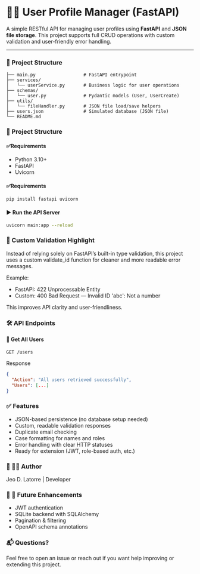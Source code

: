 # 🧑‍💻 User Profile Manager (FastAPI)

A simple RESTful API for managing user profiles using **FastAPI** and **JSON file storage**. This project supports full CRUD operations with custom validation and user-friendly error handling.

---

### 📂 Project Structure

```
├── main.py                  # FastAPI entrypoint
├── services/
│   └── userService.py       # Business logic for user operations
├── schemas/
│   └── user.py              # Pydantic models (User, UserCreate)
├── utils/
│   └── fileHandler.py       # JSON file load/save helpers
├── users.json               # Simulated database (JSON file)
└── README.md
```

### 📂 Project Structure
#### ✅Requirements
- Python 3.10+
- FastAPI
- Uvicorn

#### ✅Requirements
```bash
pip install fastapi uvicorn
```
#### ▶️ Run the API Server
```bash
uvicorn main:app --reload
```


### 🔐 Custom Validation Highlight
Instead of relying solely on FastAPI’s built-in type validation, this project uses a custom validate_id function for cleaner and more readable error messages.

Example:
- FastAPI: 422 Unprocessable Entity
- Custom: 400 Bad Request — Invalid ID 'abc': Not a number

This improves API clarity and user-friendliness.

### 🛠 API Endpoints
#### 📄 Get All Users
```
GET /users
```
Response
```json
{
  "Action": "All users retrieved successfully",
  "Users": [...]
}
```
### ✅ Features
- JSON-based persistence (no database setup needed)
- Custom, readable validation responses
- Duplicate email checking
- Case formatting for names and roles
- Error handling with clear HTTP statuses
- Ready for extension (JWT, role-based auth, etc.)

### 🔐 👨‍👷 Author
Jeo D. Latorre | Developer

### 🔐 📘 Future Enhancements
- JWT authentication
- SQLite backend with SQLAlchemy
- Pagination & filtering
- OpenAPI schema annotations

### 📬 Questions?
Feel free to open an issue or reach out if you want help improving or extending this project.
